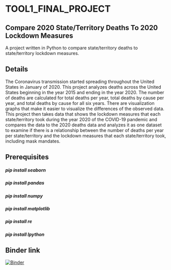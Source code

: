 # TOOL1_FINAL_PROJECT

## Compare 2020 State/Territory Deaths To 2020 Lockdown Measures
A project written in Python to compare state/territory deaths to state/territory lockdown measures.

## Details
The Coronavirus transmission started spreading throughout the United States in January of 2020.
This project analyzes deaths across the United States beginning in the year 2015 and ending in
the year 2020. The number of deaths are calculated for total deaths per year, total deaths by
cause per year, and total deaths by cause for all six years. There are visualization graphs that
make it easier to visualize the differences of the observed data. This project then takes data
that shows the lockdown measures that each state/territory took during the year 2020 of the
COVID-19 pandemic and compares the data to the 2020 deaths data and analyzes it as one dataset
to examine if there is a relationship between the number of deaths per year per state/territory
and the lockdown measures that each state/territory took, including mask mandates.

## Prerequisites
##### pip install seaborn
##### pip install pandas
##### pip install numpy
##### pip install matplotlib
##### pip install re
##### pip install Ipython

## Binder link
[![Binder](https://mybinder.org/badge_logo.svg)](https://mybinder.org/v2/gh/japio7/TOOL1_FINAL_PROJECT/master)
